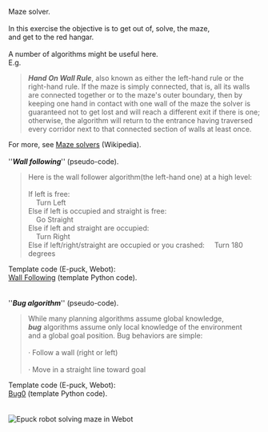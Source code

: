 Maze solver.<br>
<br>
In this exercise the objective is to get out of, solve, the maze, <br>
and get to the red hangar.<br>
<br>
A number of algorithms might be useful here.<br>
E.g.<br>
<blockquote><i><b>Hand On Wall Rule</b></i>, also known as either the left-hand rule or the right-hand rule. If the maze is simply connected, that is, all its walls are connected together or to the maze's outer boundary, then by keeping one hand in contact with one wall of the maze the solver is guaranteed not to get lost and will reach a different exit if there is one; otherwise, the algorithm will return to the entrance having traversed every corridor next to that connected section of walls at least once.
</blockquote>
For more, see <a href="https://en.wikipedia.org/wiki/Maze-solving_algorithm" target="_blank">Maze solvers</a> (Wikipedia).<br>
<br>
''<i><b>Wall following</b></i>'' (pseudo-code).<br>
<blockquote>
Here is the wall follower algorithm(the left-hand one) at a high level:<br>
<br>
If left is free:<br>
&nbsp; &nbsp; Turn Left<br>
Else if left is occupied and straight is free:<br>
&nbsp; &nbsp; Go Straight<br>
Else if left and straight are occupied:<br>
&nbsp; &nbsp; Turn Right <br>
Else if left/right/straight are occupied or you crashed:  
&nbsp; &nbsp; Turn 180 degrees<br>
</blockquote>
Template code (E-puck, Webot):<br>
<a href="Wall_Following.py">Wall Following</a> (template Python code).<br>
<br>
<br>
''<i><b>Bug algorithm</b></i>'' (pseudo-code).<br>
<blockquote>
 While many planning algorithms assume global knowledge, <br>
 <i><b>bug</b></i> algorithms assume only local knowledge of the environment<br>
 and a global goal position. Bug behaviors are simple:<br>
<br>
 · Follow a wall (right or left)<br>
<br>
· Move in a straight line toward goal<br>
</blockquote>
Template code (E-puck, Webot):<br>
<a href="Bug0.py">Bug0</a> (template Python code).<br>
<br>
<br>

 <img src="TinyMaze.jpg" alt="Epuck robot solving maze in Webot"> 

